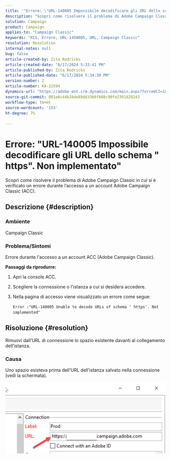 ```yaml
---
title: '"Errore: \"URL-140005 Impossibile decodificare gli URL dello schema '' https''. Non implementato\"'
description: "Scopri come risolvere il problema di Adobe Campaign Classic in cui si è verificato un errore durante l’accesso a un account Adobe Campaign Classic (ACC)."
solution: Campaign
product: Campaign
applies-to: "Campaign Classic"
keywords: "KCS, Errore, URL-1450005, URL, Campaign Classic"
resolution: Resolution
internal-notes: null
bug: false
article-created-by: Zita Rodricks
article-created-date: "6/17/2024 5:33:41 PM"
article-published-by: Zita Rodricks
article-published-date: "6/17/2024 5:34:39 PM"
version-number: 2
article-number: KA-22594
dynamics-url: "https://adobe-ent.crm.dynamics.com/main.aspx?forceUCI=1&pagetype=entityrecord&etn=knowledgearticle&id=7979cab7-cf2c-ef11-840a-002248084fbb"
source-git-commit: 001a6c44b34de89dd3366f608c90fe2391828243
workflow-type: tm+mt
source-wordcount: '153'
ht-degree: 7%

---
```


# Errore: &quot;URL-140005 Impossibile decodificare gli URL dello schema &quot; https&quot;. Non implementato&quot;


Scopri come risolvere il problema di Adobe Campaign Classic in cui si è verificato un errore durante l’accesso a un account Adobe Campaign Classic (ACC).

## Descrizione {#description}


### <b>Ambiente</b>

Campaign Classic



### <b>Problema/Sintomi</b>

Errore durante l&#39;accesso a un account ACC (Adobe Campaign Classic).



<b>Passaggi da riprodurre:</b>

1. Apri la console ACC.


2. Scegliere la connessione o l&#39;istanza a cui si desidera accedere.


3. Nella pagina di accesso viene visualizzato un errore come segue:

   `Error :"URL-140005 Unable to decode URLs of schema ' https'. Not implemented"`



## Risoluzione {#resolution}


Rimuovi dall’URL di connessione lo spazio esistente davanti al collegamento dell’istanza.

### <b>Causa</b>

Uno spazio esisteva prima dell’URL dell’istanza salvato nella connessione (vedi la schermata).

![](assets/9ee7e7a5-fc34-ee11-bdf4-6045bd006c82.png)
